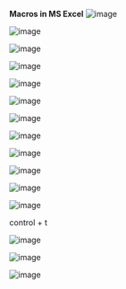 **Macros in MS Excel**
![image](https://github.com/princit/Data_Analysis_and_Bussiness_Intelligence/assets/29123911/c9236c21-b9d8-42d1-beeb-95a9bd2fa4c9)

![image](https://github.com/princit/Data_Analysis_and_Bussiness_Intelligence/assets/29123911/43aa5b81-34be-4e7f-bd9b-6356fa52397d)

![image](https://github.com/princit/Data_Analysis_and_Bussiness_Intelligence/assets/29123911/0822947c-5333-4d1f-9304-5f4704a35682)

![image](https://github.com/princit/Data_Analysis_and_Bussiness_Intelligence/assets/29123911/2400660a-78d7-406d-b1f5-d4ecfe0bb8fb)

![image](https://github.com/princit/Data_Analysis_and_Bussiness_Intelligence/assets/29123911/4008900e-3c2a-4634-84fe-0b5c162b79d9)

![image](https://github.com/princit/Data_Analysis_and_Bussiness_Intelligence/assets/29123911/514065d0-9a29-4fd9-9b8c-873561fa37b3)

![image](https://github.com/princit/Data_Analysis_and_Bussiness_Intelligence/assets/29123911/96eac915-f462-4328-9401-126d9df7ff14)

![image](https://github.com/princit/Data_Analysis_and_Bussiness_Intelligence/assets/29123911/4d20aaf3-aabe-4c39-8e4b-240ddc8a4b37)

![image](https://github.com/princit/Data_Analysis_and_Bussiness_Intelligence/assets/29123911/44f5d59d-3dad-41eb-8603-98fd126269e5)

![image](https://github.com/princit/Data_Analysis_and_Bussiness_Intelligence/assets/29123911/b8591cc6-3673-4fdc-a821-c279f6b0cff1)

![image](https://github.com/princit/Data_Analysis_and_Bussiness_Intelligence/assets/29123911/8ff1c027-c31d-40aa-881b-0834655af390)

![image](https://github.com/princit/Data_Analysis_and_Bussiness_Intelligence/assets/29123911/0279504f-7b78-4008-8945-d22102ebe311)

control + t

![image](https://github.com/princit/Data_Analysis_and_Bussiness_Intelligence/assets/29123911/508b4280-130b-4e53-a28b-c7358e739ac7)

![image](https://github.com/princit/Data_Analysis_and_Bussiness_Intelligence/assets/29123911/6a6634d4-bb77-4dcf-834b-417144f7f145)

![image](https://github.com/princit/Data_Analysis_and_Bussiness_Intelligence/assets/29123911/e1f4029a-c8bc-4703-bf06-77e0c965e035)


